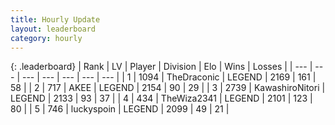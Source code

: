 ```yaml
---
title: Hourly Update
layout: leaderboard
category: hourly
---
```


{: .leaderboard}
| Rank | LV | Player | Division | Elo | Wins | Losses |
| --- | --- | --- | --- | --- | --- | --- |
| <span data-change="0">1</span> | 1094 | <span title="ID: 544310">TheDraconic</span> | LEGEND | <span data-change="0">2169</span> | <span data-change="0">161</span> | <span data-change="0">58</span> |
| <span data-change="0">2</span> | 717 | <span title="ID: 455100">AKEE</span> | LEGEND | <span data-change="0">2154</span> | <span data-change="0">90</span> | <span data-change="0">29</span> |
| <span data-change="0">3</span> | 2739 | <span title="ID: 164871">KawashiroNitori</span> | LEGEND | <span data-change="0">2133</span> | <span data-change="0">93</span> | <span data-change="0">37</span> |
| <span data-change="0">4</span> | 434 | <span title="ID: 178216">TheWiza2341</span> | LEGEND | <span data-change="0">2101</span> | <span data-change="0">123</span> | <span data-change="0">80</span> |
| <span data-change="0">5</span> | 746 | <span title="ID: 512212">luckyspoin</span> | LEGEND | <span data-change="0">2099</span> | <span data-change="0">49</span> | <span data-change="0">21</span> |